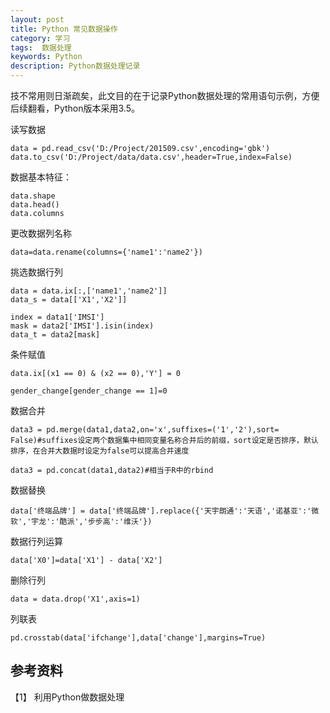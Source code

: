 ```yaml
---
layout: post
title: Python 常见数据操作
category: 学习
tags:  数据处理        
keywords: Python
description: Python数据处理记录
---
```


技不常用则日渐疏矣，此文目的在于记录Python数据处理的常用语句示例，方便后续翻看，Python版本采用3.5。

读写数据

    data = pd.read_csv('D:/Project/201509.csv',encoding='gbk')
    data.to_csv('D:/Project/data/data.csv',header=True,index=False)

数据基本特征：

    data.shape
    data.head()
    data.columns

更改数据列名称

    data=data.rename(columns={'name1':'name2'})

挑选数据行列

    data = data.ix[:,['name1','name2']]
    data_s = data[['X1','X2']]
    
    index = data1['IMSI']
    mask = data2['IMSI'].isin(index)
    data_t = data2[mask]

条件赋值

    data.ix[(x1 == 0) & (x2 == 0),'Y'] = 0

    gender_change[gender_change == 1]=0

数据合并

    data3 = pd.merge(data1,data2,on='x',suffixes=('1','2'),sort= False)#suffixes设定两个数据集中相同变量名称合并后的前缀，sort设定是否排序，默认排序，在合并大数据时设定为false可以提高合并速度

    data3 = pd.concat(data1,data2)#相当于R中的rbind

数据替换

    data['终端品牌'] = data['终端品牌'].replace({'天宇朗通':'天语','诺基亚':'微软','宇龙':'酷派','步步高':'维沃'})

数据行列运算

    data['X0']=data['X1'] - data['X2']

删除行列

    data = data.drop('X1',axis=1)

列联表

    pd.crosstab(data['ifchange'],data['change'],margins=True)


## 参考资料

【1】 利用Python做数据处理

